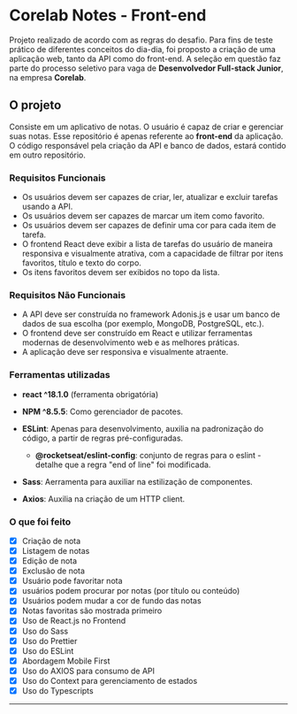# Corelab Notes - Front-end

Projeto realizado de acordo com as regras do desafio. Para fins de teste prático de diferentes conceitos do dia-dia, foi proposto a criação de uma aplicação web, tanto da API como do front-end. A seleção em questão faz parte do processo seletivo para vaga de <b>Desenvolvedor Full-stack Junior</b>, na empresa <b>Corelab</b>.

## O projeto

Consiste em um aplicativo de notas. O usuário é capaz de criar e gerenciar suas notas. 
Esse repositório é apenas referente ao <b>front-end</b> da aplicação. O código responsável pela criação da API e banco de dados, estará contido em outro repositório.

### Requisitos Funcionais

- Os usuários devem ser capazes de criar, ler, atualizar e excluir tarefas usando a API.
- Os usuários devem ser capazes de marcar um item como favorito.
- Os usuários devem ser capazes de definir uma cor para cada item de tarefa.
- O frontend React deve exibir a lista de tarefas do usuário de maneira responsiva e visualmente atrativa, com a capacidade de filtrar por itens favoritos, título e texto do corpo.
- Os itens favoritos devem ser exibidos no topo da lista.

### Requisitos Não Funcionais

- A API deve ser construída no framework Adonis.js e usar um banco de dados de sua escolha (por exemplo, MongoDB, PostgreSQL, etc.).
- O frontend deve ser construído em React e utilizar ferramentas modernas de desenvolvimento web e as melhores práticas.
- A aplicação deve ser responsiva e visualmente atraente.

### Ferramentas utilizadas 

- <b>react ^18.1.0</b> (ferramenta obrigatória)

- <b>NPM ^8.5.5</b>: Como gerenciador de pacotes.

- <b>ESLint</b>: Apenas para desenvolvimento, auxilia na padronização do código, a partir de regras pré-configuradas.
    - <b>@rocketseat/eslint-config</b>: conjunto de regras para o eslint - detalhe que a regra "end of line" foi modificada. 

- <b>Sass</b>: Aerramenta para auxiliar na estilização de componentes.

- <b>Axios</b>: Auxilia na criação de um HTTP client.


### O que foi feito

- [x] Criação de nota
- [x] Listagem de notas
- [x] Edição de nota
- [x] Exclusão de nota
- [x] Usuário pode favoritar nota
- [x] usuários podem procurar por notas (por título ou conteúdo)
- [x] Usuários podem mudar a cor de fundo das notas
- [x] Notas favoritas são mostrada primeiro
- [x] Uso de React.js no Frontend
- [x] Uso do Sass
- [x] Uso do Prettier 
- [x] Uso do ESLint
- [x] Abordagem Mobile First
- [x] Uso do AXIOS para consumo de API
- [x] Uso do Context para gerenciamento de estados
- [x] Uso do Typescripts 

-----
